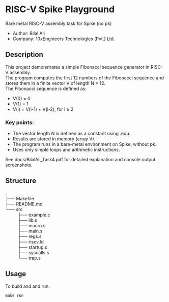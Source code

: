 # RISC-V Spike Playground
Bare metal RISC-V assembly task for Spike (no pk) <br>
- Author: Bilal Ali <br>
- Company: 10xEngineers Technologies (Pvt.) Ltd.

## Description

This project demonstrates a simple Fibonacci sequence generator in RISC-V assembly. <br>
The program computes the first 12 numbers of the Fibonacci sequence and stores them in a finite vector V of length N = 12. <br>
The Fibonacci sequence is defined as: <br>
- V(0) = 0 <br>
- V(1) = 1 <br>
- V(i) = V(i-1) + V(i-2), for i ≥ 2 <br>
### Key points: <br>
- The vector length N is defined as a constant using .equ. <br>
- Results are stored in memory (array V). <br>
- The program runs in a bare-metal environment on Spike, without pk. <br>
- Uses only simple loops and arithmetic instructions. <br>

See docs/BilalAli_Task4.pdf for detailed explanation and console output screenshots. <br>
## Structure

.<br>
├── Makefile<br>
├── README.md<br>
└── src<br>
&nbsp;&nbsp;&nbsp;&nbsp;&nbsp;&nbsp;&nbsp;&nbsp;&nbsp;&nbsp;├── example.c<br>
&nbsp;&nbsp;&nbsp;&nbsp;&nbsp;&nbsp;&nbsp;&nbsp;&nbsp;&nbsp;├── lib.s<br>
&nbsp;&nbsp;&nbsp;&nbsp;&nbsp;&nbsp;&nbsp;&nbsp;&nbsp;&nbsp;├── macro.s<br>
&nbsp;&nbsp;&nbsp;&nbsp;&nbsp;&nbsp;&nbsp;&nbsp;&nbsp;&nbsp;├── main.s<br>
&nbsp;&nbsp;&nbsp;&nbsp;&nbsp;&nbsp;&nbsp;&nbsp;&nbsp;&nbsp;├── regs.s<br>
&nbsp;&nbsp;&nbsp;&nbsp;&nbsp;&nbsp;&nbsp;&nbsp;&nbsp;&nbsp;├── riscv.ld<br>
&nbsp;&nbsp;&nbsp;&nbsp;&nbsp;&nbsp;&nbsp;&nbsp;&nbsp;&nbsp;├── startup.s<br>
&nbsp;&nbsp;&nbsp;&nbsp;&nbsp;&nbsp;&nbsp;&nbsp;&nbsp;&nbsp;├── syscalls.s<br>
&nbsp;&nbsp;&nbsp;&nbsp;&nbsp;&nbsp;&nbsp;&nbsp;&nbsp;&nbsp;└── trap.s<br>


## Usage

To build and and run:

`make run`


